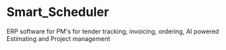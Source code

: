 # Smart_Scheduler
ERP software for PM's for tender tracking, invoicing, ordering, AI powered Estimating and Project management
